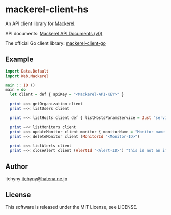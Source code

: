 # mackerel-client-hs
An API client library for [Mackerel](https://mackerel.io).

API documents: [Mackerel API Documents (v0)](https://mackerel.io/api-docs/)

The official Go client library: [mackerel-client-go](https://github.com/mackerelio/mackerel-client-go)

## Example
```haskell
import Data.Default
import Web.Mackerel

main :: IO ()
main = do
  let client = def { apiKey = "<Mackerel-API-KEY>" }

  print =<< getOrganization client
  print =<< listUsers client

  print =<< listHosts client def { listHostsParamsService = Just "servicename", listHostsParamsRoles = ["role1", "role2"] }

  print =<< listMonitors client
  print =<< updateMonitor client monitor { monitorName = "Monitor name renamed" }
  print =<< deleteMonitor client (MonitorId "<Monitor-ID>")

  print =<< listAlerts client
  print =<< closeAlert client (AlertId "<Alert-ID>") "this is not an important alert"
```

## Author
itchyny <itchyny@hatena.ne.jp>

## License
This software is released under the MIT License, see LICENSE.

